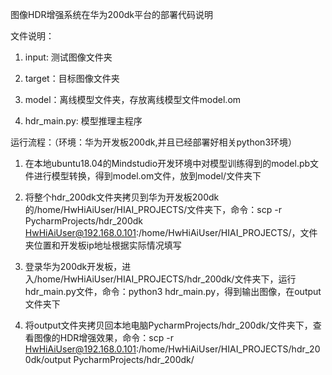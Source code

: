 
图像HDR增强系统在华为200dk平台的部署代码说明



文件说明：

1. input: 测试图像文件夹
2. target：目标图像文件夹

3. model：离线模型文件夹，存放离线模型文件model.om

4. hdr_main.py: 模型推理主程序



运行流程：（环境：华为开发板200dk,并且已经部署好相关python3环境）

1. 在本地ubuntu18.04的Mindstudio开发环境中对模型训练得到的model.pb文件进行模型转换，得到model.om文件，放到model/文件夹下

2. 将整个hdr_200dk文件夹拷贝到华为开发板200dk的/home/HwHiAiUser/HIAI_PROJECTS/文件夹下，命令：scp -r PycharmProjects/hdr_200dk  HwHiAiUser@192.168.0.101:/home/HwHiAiUser/HIAI_PROJECTS/，文件夹位置和开发板ip地址根据实际情况填写

3. 登录华为200dk开发板，进入/home/HwHiAiUser/HIAI_PROJECTS/hdr_200dk/文件夹下，运行hdr_main.py文件，命令：python3 hdr_main.py，得到输出图像，在output文件夹下

4. 将output文件夹拷贝回本地电脑PycharmProjects/hdr_200dk/文件夹下，查看图像的HDR增强效果，命令：scp -r HwHiAiUser@192.168.0.101:/home/HwHiAiUser/HIAI_PROJECTS/hdr_200dk/output PycharmProjects/hdr_200dk/


